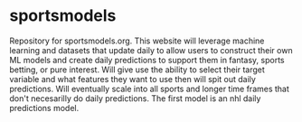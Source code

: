 # sportsmodels

Repository for sportsmodels.org. This website will leverage machine learning and datasets that update daily to allow users to construct their own ML models and create daily predictions to support them in fantasy, sports betting, or pure interest. Will give use the ability to select their target variable and what features they want to use then will spit out daily predictions. Will eventually scale into all sports and longer time frames that don't necesarilly do daily predictions. The first model is an nhl daily predictions model.